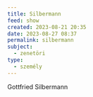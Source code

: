 ```yaml
---
title: Silbermann
feed: show
created: 2023-08-21 20:35
date: 2023-08-27 08:37
permalink: silbermann
subject:
  - zenetöri
type:
  - személy
---
```


Gottfried Silbermann
